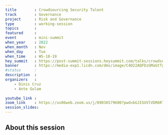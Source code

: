 ```yaml
---
title        : Crowdsourcing Security Talent
track        : Governance
project      : Risk and Governance
type         : working-session
topics       : 
featured     :
event        : mini-summit
when_year    : 2022
when_month   : Nov
when_day     : Tue
when_time    : WS-18-19
hey_summit   : https://post-summit-sessions.heysummit.com/talks/crowdsourcing-security-talent/
banner       : https://media-exp1.licdn.com/dms/image/C4D22AQFDzGMaGtTgfA/feedshare-shrink_2048_1536/0/1655853535324?e=1659571200&v=beta&t=CqgH-cmykc26sxujpeXi8aiTS5SavW2w72frnacnIeQ
#status      : 
description  :
organizers   :
    - Dinis Cruz
    - Ante Gulam
    
youtube_link : 
zoom_link    : https://us06web.zoom.us/j/89036579600?pwd=bGJISUVlVDR6RTZEZkNmQmtyZWRRZz09
session_slides:
---
```




## About this session
